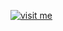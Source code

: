 [![visit me](https://hotio.dev/img/visit-me.png "Visit https://hotio.dev/containers/readarr or click me!")](https://hotio.dev/containers/readarr)
